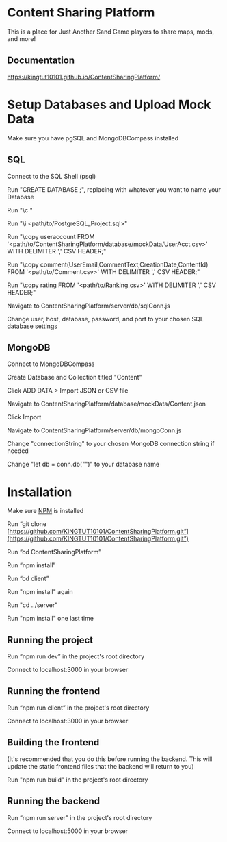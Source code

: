 # Content Sharing Platform

This is a place for Just Another Sand Game players to share maps, mods, and more!

## Documentation

https://kingtut10101.github.io/ContentSharingPlatform/

# Setup Databases and Upload Mock Data

Make sure you have pgSQL and MongoDBCompass installed

## SQL

Connect to the SQL Shell (psql)

Run "CREATE DATABASE <Database>;", replacing <Database> with whatever you want to name your Database

Run "\c <Database>"

Run "\i <path/to/PostgreSQL_Project.sql>"

Run "\copy useraccount FROM '<path/to/ContentSharingPlatform/database/mockData/UserAcct.csv>' WITH DELIMITER ',' CSV HEADER;"

Run "\copy comment(UserEmail,CommentText,CreationDate,ContentId) FROM '<path/to/Comment.csv>' WITH DELIMITER ',' CSV HEADER;"

Run "\copy rating FROM '<path/to/Ranking.csv>' WITH DELIMITER ',' CSV HEADER;"



Navigate to ContentSharingPlatform/server/db/sqlConn.js

Change user, host, database, password, and port to your chosen SQL database settings

## MongoDB

Connect to MongoDBCompass

Create Database and Collection titled "Content"

Click ADD DATA > Import JSON or CSV file

Navigate to ContentSharingPlatform/database/mockData/Content.json

Click Import


Navigate to ContentSharingPlatform/server/db/mongoConn.js

Change "connectionString" to your chosen MongoDB connection string if needed

Change "let db = conn.db("<Database>")" to your database name


# Installation

Make sure [NPM](https://docs.npmjs.com/downloading-and-installing-node-js-and-npm) is installed

Run “git clone [https://github.com/KINGTUT10101/ContentSharingPlatform.git”](https://github.com/KINGTUT10101/ContentSharingPlatform.git”)

Run “cd ContentSharingPlatform”

Run “npm install”

Run “cd client”

Run "npm install" again

Run "cd ../server"

Run "npm install" one last time

## Running the project

Run “npm run dev” in the project's root directory

Connect to localhost:3000 in your browser

## Running the frontend

Run “npm run client” in the project's root directory

Connect to localhost:3000 in your browser

## Building the frontend

(It's recommended that you do this before running the backend. This will update the static frontend files that the backend will return to you)

Run "npm run build" in the project's root directory

## Running the backend

Run “npm run server” in the project's root directory

Connect to localhost:5000 in your browser

